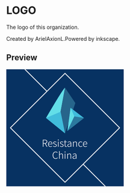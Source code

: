 # LOGO

The logo of this organization.

Created by ArielAxionL.Powered by inkscape.

## Preview
![image](ResistanceCN.png)

